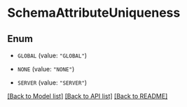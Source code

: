 # SchemaAttributeUniqueness

## Enum


* `GLOBAL` (value: `"GLOBAL"`)

* `NONE` (value: `"NONE"`)

* `SERVER` (value: `"SERVER"`)


[[Back to Model list]](../README.md#documentation-for-models) [[Back to API list]](../README.md#documentation-for-api-endpoints) [[Back to README]](../README.md)


